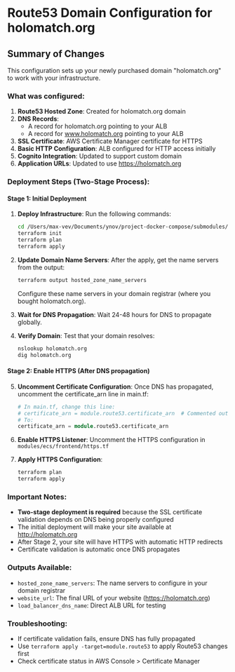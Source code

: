 # Route53 Domain Configuration for holomatch.org

## Summary of Changes

This configuration sets up your newly purchased domain "holomatch.org" to work with your infrastructure.

### What was configured:

1. **Route53 Hosted Zone**: Created for holomatch.org domain
2. **DNS Records**: 
   - A record for holomatch.org pointing to your ALB
   - A record for www.holomatch.org pointing to your ALB
3. **SSL Certificate**: AWS Certificate Manager certificate for HTTPS
4. **Basic HTTP Configuration**: ALB configured for HTTP access initially
5. **Cognito Integration**: Updated to support custom domain
6. **Application URLs**: Updated to use https://holomatch.org

### Deployment Steps (Two-Stage Process):

#### Stage 1: Initial Deployment

1. **Deploy Infrastructure**: Run the following commands:
   ```bash
   cd /Users/max-vev/Documents/ynov/project-docker-compose/submodules/projet-infra
   terraform init
   terraform plan
   terraform apply
   ```

2. **Update Domain Name Servers**: After the apply, get the name servers from the output:
   ```bash
   terraform output hosted_zone_name_servers
   ```
   Configure these name servers in your domain registrar (where you bought holomatch.org).

3. **Wait for DNS Propagation**: Wait 24-48 hours for DNS to propagate globally.

4. **Verify Domain**: Test that your domain resolves:
   ```bash
   nslookup holomatch.org
   dig holomatch.org
   ```

#### Stage 2: Enable HTTPS (After DNS propagation)

5. **Uncomment Certificate Configuration**: Once DNS has propagated, uncomment the certificate_arn line in main.tf:
   ```terraform
   # In main.tf, change this line:
   # certificate_arn = module.route53.certificate_arn  # Commented out for initial deployment
   # To:
   certificate_arn = module.route53.certificate_arn
   ```

6. **Enable HTTPS Listener**: Uncomment the HTTPS configuration in `modules/ecs/frontend/https.tf`

7. **Apply HTTPS Configuration**:
   ```bash
   terraform plan
   terraform apply
   ```

### Important Notes:

- **Two-stage deployment is required** because the SSL certificate validation depends on DNS being properly configured
- The initial deployment will make your site available at http://holomatch.org
- After Stage 2, your site will have HTTPS with automatic HTTP redirects
- Certificate validation is automatic once DNS propagates

### Outputs Available:

- `hosted_zone_name_servers`: The name servers to configure in your domain registrar
- `website_url`: The final URL of your website (https://holomatch.org)
- `load_balancer_dns_name`: Direct ALB URL for testing

### Troubleshooting:

- If certificate validation fails, ensure DNS has fully propagated
- Use `terraform apply -target=module.route53` to apply Route53 changes first
- Check certificate status in AWS Console > Certificate Manager
